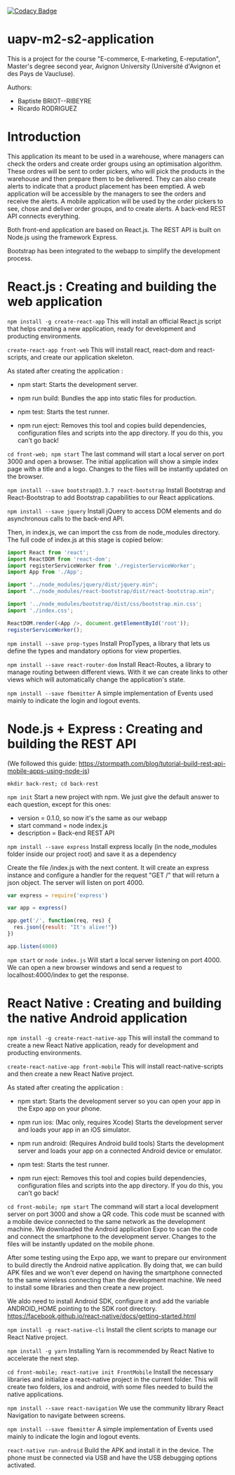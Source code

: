 [![Codacy Badge](https://api.codacy.com/project/badge/Grade/c01d86246aac4571b5464d1e5c2ca34c)](https://www.codacy.com/app/uy-rrodriguez/uapv-m2-s2-application?utm_source=github.com&amp;utm_medium=referral&amp;utm_content=uy-rrodriguez/uapv-m2-s2-application&amp;utm_campaign=Badge_Grade)


# uapv-m2-s2-application
This is a project for the course "E-commerce, E-marketing, E-reputation", Master's degree second year, Avignon University (Université d'Avignon et des Pays de Vaucluse).

Authors:
 - Baptiste BRIOT--RIBEYRE
 - Ricardo RODRIGUEZ


# Introduction #
This application its meant to be used in a warehouse, where managers can check the orders and create order groups using an optimisation algorithm. These ordres will be sent to order pickers, who will pick the products in the warehouse and then prepare them to be delivered. They can also create alerts to indicate that a product placement has been emptied. A web application will be accessible by the managers to see the orders and receive the alerts. A mobile application will be used by the order pickers to see, chose and deliver order groups, and to create alerts. A back-end REST API connects everything.

Both front-end application are based on React.js. The REST API is built on Node.js using the framework Express.

Bootstrap has been integrated to the webapp to simplify the development process.


# React.js : Creating and building the web application #

```npm install -g create-react-app```
This will install an official React.js script that helps creating a new application, ready for development and producting environments.

```create-react-app front-web```
This will install react, react-dom and react-scripts, and create our application skeleton.

As stated after creating the application :
 - npm start:
    Starts the development server.

 - npm run build:
    Bundles the app into static files for production.

 - npm test:
    Starts the test runner.

 - npm run eject:
    Removes this tool and copies build dependencies, configuration files
    and scripts into the app directory. If you do this, you can’t go back!

```cd front-web; npm start```
The last command will start a local server on port 3000 and open a browser. The initial application will show a simple index page with a title and a logo. Changes to the files will be instantly updated on the browser.

```npm install --save bootstrap@3.3.7 react-bootstrap```
Install Bootstrap and React-Bootstrap to add Bootstrap capabilities to our React applications.

```npm install --save jquery```
Install jQuery to access DOM elements and do asynchronous calls to the back-end API.

Then, in index.js, we can import the css from de node_modules directory. The full code of index.js at this stage is copied below:
```javascript
import React from 'react';
import ReactDOM from 'react-dom';
import registerServiceWorker from './registerServiceWorker';
import App from './App';

import "../node_modules/jquery/dist/jquery.min";
import "../node_modules/react-bootstrap/dist/react-bootstrap.min";

import '../node_modules/bootstrap/dist/css/bootstrap.min.css';
import './index.css';

ReactDOM.render(<App />, document.getElementById('root'));
registerServiceWorker();
```

```npm install --save prop-types```
Install PropTypes, a library that lets us define the types and mandatory options for view properties.

```npm install --save react-router-dom```
Install React-Routes, a library to manage routing between different views. With it we can create links to other views which will automatically change the application's state.

```npm install --save fbemitter```
A simple implementation of Events used mainly to indicate the login and logout events.


# Node.js + Express : Creating and building the REST API #

(We followed this guide: https://stormpath.com/blog/tutorial-build-rest-api-mobile-apps-using-node-js)

```mkdir back-rest; cd back-rest```

```npm init```
Start a new project with npm. We just give the default answer to each question, except for this ones:
 - version = 0.1.0, so now it's the same as our webapp
 - start command = node index.js
 - description = Back-end REST API

```npm install --save express```
Install express locally (in the node_modules folder inside our project root) and save it as a dependency

Create the file /index.js with the next content. It will create an express instance and configure a handler for the request "GET /" that will return a json object. The server will listen on port 4000.

```javascript
var express = require('express')

var app = express()

app.get('/', function(req, res) {
  res.json({result: "It's alive!"})
})

app.listen(4000)
```

```npm start``` or ```node index.js``` 
Will start a local server listening on port 4000. We can open a new browser windows and send a request to localhost:4000/index to get the response.


# React Native : Creating and building the native Android application #

```npm install -g create-react-native-app```
This will install the command to create a new React Native application, ready for development and producting environments.

```create-react-native-app front-mobile```
This will install react-native-scripts and then create a new React Native project.

As stated after creating the application :
 - npm start:
    Starts the development server so you can open your app in the Expo
    app on your phone.

  - npm run ios:
    (Mac only, requires Xcode)
    Starts the development server and loads your app in an iOS simulator.

  - npm run android:
    (Requires Android build tools)
    Starts the development server and loads your app on a connected Android
    device or emulator.

  - npm test:
    Starts the test runner.

  - npm run eject:
    Removes this tool and copies build dependencies, configuration files
    and scripts into the app directory. If you do this, you can’t go back!

```cd front-mobile; npm start```
The command will start a local development server on port 3000 and show a QR code. This code must be scanned with a mobile device connected to the same network as the development machine. We downloaded the Android application Expo to scan the code and connect the smartphone to the development server. Changes to the files will be instantly updated on the mobile phone.


After some testing using the Expo app, we want to prepare our environment to build directly the Android native application. By doing that, we can build APK files and we won't ever depend on having the smartphone connected to the same wireless connecting than the development machine. We need to install some libraries and then create a new project.

We aldo need to install Android SDK, configure it and add the variable ANDROID_HOME pointing to the SDK root directory. https://facebook.github.io/react-native/docs/getting-started.html

```npm install -g react-native-cli```
Install the client scripts to manage our React Native project.

```npm install -g yarn```
Installing Yarn is recommended by React Native to accelerate the next step.

```cd front-mobile; react-native init FrontMobile```
Install the necessary libraries and initialize a react-native project in the current folder. This will create two folders, ios and android, with some files needed to build the native applications.

```npm install --save react-navigation```
We use the community library React Navigation to navigate between screens.

```npm install --save fbemitter```
A simple implementation of Events used mainly to indicate the login and logout events.

```react-native run-android```
Build the APK and install it in the device. The phone must be connected via USB and have the USB debugging options activated.
